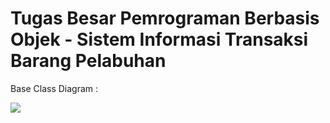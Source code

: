 # **Tugas Besar Pemrograman Berbasis Objek - Sistem Informasi Transaksi Barang Pelabuhan**

<p> Base Class Diagram : </p>
<img src="https://i.ibb.co/G9dXb04/Dermaga-Page-2-drawio-4.png">